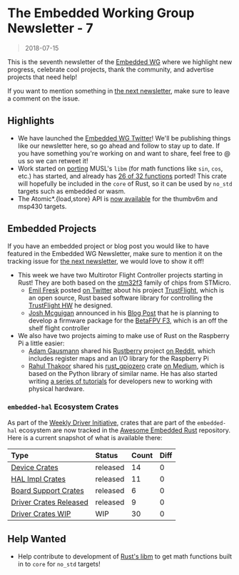 # The Embedded Working Group Newsletter - 7

> 2018-07-15

This is the seventh newsletter of the [Embedded WG] where we highlight new progress, celebrate cool projects, thank the community, and advertise projects that need help!

If you want to mention something in [the next newsletter], make sure to leave a comment on the issue.

[the next newsletter]: https://github.com/rust-lang-nursery/embedded-wg/issues/121
[Embedded WG]: https://github.com/rust-lang-nursery/embedded-wg

## Highlights

* We have launched the [Embedded WG Twitter]! We'll be publishing things like our newsletter here, so go ahead and follow to stay up to date. If you have something you're working on and want to share, feel free to @ us so we can retweet it!
* Work started on [porting] MUSL's `libm` (for math functions like `sin`, `cos`, etc.) has started, and already has [26 of 32 functions] ported! This crate will hopefully be included in the `core` of Rust, so it can be used by `no_std` targets such as embedded or wasm.
* The Atomic\*.{load,store} API is [now available] for the thumbv6m and msp430 targets.

[Embedded WG Twitter]: https://twitter.com/rustembedded
[26 of 32 functions]: https://github.com/japaric/libm/issues?q=is%3Aopen+is%3Aissue+milestone%3Awasm
[porting]: https://github.com/japaric/libm
[now available]: https://github.com/rust-lang/rust/pull/51953

## Embedded Projects

If you have an embedded project or blog post you would like to have featured in the Embedded WG Newsletter, make sure to mention it on the tracking issue for [the next newsletter], we would love to show it off!

* This week we have two Multirotor Flight Controller projects starting in Rust! They are both based on the [stm32f3] family of chips from STMicro.
    * [Emil Fresk] posted [on Twitter] about his project [TrustFlight], which is an open source, Rust based software library for controlling the [TrustFlight HW] he designed.
    * [Josh Mcguigan] announced in his [Blog Post] that he is planning to develop a firmware package for the [BetaFPV F3], which is an off the shelf flight controller
* We also have two projects aiming to make use of Rust on the Raspberry Pi a little easier:
    * [Adam Gausmann] shared his [Rustberry] project [on Reddit], which includes register maps and an I/O library for the Raspberry Pi
    * [Rahul Thakoor] shared his [rust_gpiozero] crate [on Medium], which is based on the Python library of similar name. He has also started writing [a series of tutorials] for developers new to working with physical hardware.


[stm32f3]: https://github.com/japaric/stm32f30x-hal
[Emil Fresk]: https://github.com/korken89
[on Twitter]: https://twitter.com/korken89/status/1016975023930830848
[TrustFlight]: https://github.com/korken89/trustflight_firmware
[TrustFlight HW]: https://github.com/korken89/trustflight_hardware
[Josh Mcguigan]: https://github.com/JoshMcguigan
[Blog Post]: https://www.joshmcguigan.com/blog/betafpv-drone-flight-controller-hello-rust/
[BetaFPV F3]: https://betafpv.com/products/beta75-bnf-tiny-whoop-quadcopter

[Adam Gausmann]: https://gitlab.com/AGausmann
[Rustberry]: https://gitlab.com/AGausmann/rustberry
[on Reddit]: https://www.reddit.com/r/rust/comments/8x1ayd/calling_all_raspberry_pi_owners_rustberry_010_has/
[Rahul Thakoor]: https://github.com/rahul-thakoor
[rust_gpiozero]: https://github.com/rahul-thakoor/rust_gpiozero
[on Medium]: https://medium.com/@rahulthakoor/physical-computing-with-rust-on-raspberry-pi-a7b6f34261a6
[a series of tutorials]: https://rahul-thakoor.github.io/physical-computing-rust/

### `embedded-hal` Ecosystem Crates

As part of the [Weekly Driver Initiative], crates that are part of the `embedded-hal` ecosystem are now tracked in the [Awesome Embedded Rust] repository. Here is a current snapshot of what is available there:

| Type                      | Status    | Count | Diff |
| :---                      | :-----    | :---- | :--- |
| [Device Crates]           | released  | 14    | 0    |
| [HAL Impl Crates]         | released  | 11    | 0    |
| [Board Support Crates]    | released  | 6     | 0    |
| [Driver Crates Released]  | released  | 9     | 0    |
| [Driver Crates WIP]       | WIP       | 30    | 0    |

[Awesome Embedded Rust]: https://github.com/rust-embedded/awesome-embedded-rust
[Weekly Driver Initiative]: https://github.com/rust-lang-nursery/embedded-wg/issues/39
[Device Crates]: https://github.com/rust-embedded/awesome-embedded-rust#device-crates
[HAL Impl Crates]: https://github.com/rust-embedded/awesome-embedded-rust#hal-implementation-crates
[Board Support Crates]: https://github.com/rust-embedded/awesome-embedded-rust#board-support-crates
[Driver Crates Released]: https://github.com/rust-embedded/awesome-embedded-rust#driver-crates
[Driver Crates WIP]: https://github.com/rust-embedded/awesome-embedded-rust#wip

## Help Wanted

* Help contribute to development of [Rust's libm] to get math functions built in to `core` for `no_std` targets!

[Rust's libm]: https://github.com/japaric/libm
